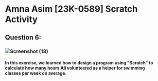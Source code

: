 # Amna Asim [23K-0589] Scratch Activity
## Question 6:
### ![Screenshot (13)](https://github.com/amnaasim24/Pf_Fall_23/assets/142867835/bf2d07e3-a51b-4bd8-bfcf-a62b8a50bf10)
#### In this exercise, we learned how to design a program using "Scratch" to calculate how many hours Ali volunteered as a helper for swimming classes per week on average.
